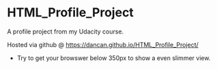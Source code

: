 # HTML_Profile_Project
A profile project from my Udacity course.

Hosted via github @ https://dancan.github.io/HTML_Profile_Project/

* Try to get your browswer below 350px to show a even slimmer view.
